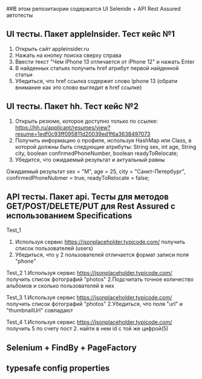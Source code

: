 
##В этом репозитаории содержатся UI Selenide + API Rest Assured автотесты

## UI тесты. Пакет appleInsider. Тест кейс №1

1. Открыть сайт appleinsider.ru
2. Нажать на кнопку поиска сверху справа
3. Ввести текст "Чем iPhone 13 отличается от iPhone 12" и нажать Enter
4. В найденных статьях получить href атрибут первой найденной статьи
5. Убедиться, что href ссылка содержит слово Iphone 13 (обрати внимание как это слово выглядит в href ссылке)

## UI тесты. Пакет hh. Тест кейс №2 
1) Открыть резюме, которое доступно только по ссылке: https://hh.ru/applicant/resumes/view?resume=1edf0c93ff095811d20039ed1f6a3638497073
2) Получить информацию о профиле, используя HashMap или Class, в которой должны быть следующие атрибуты:
String sex, int age, String city, boolean confirmedPhoneNumber, boolean readyToRelocate;
3) Убедится, что ожидаемый результат и актуальный равны

Ожидаемый результат sex = "М", age = 25, city = "Санкт-Петербург", confirmedPhoneNubmer = true, readyToRelocate = false; 

## API тесты. Пакет api. Тесты для методов GET/POST/DELETE/PUT для Rest Assured с использованием Specifications
Test_1
1. Используя сервис https://jsonplaceholder.typicode.com/ получить список пользователей (users)
2. Убедиться, что у 2 пользователей отличается формат записи поля "phone"

Test_2
1.Используя сервис https://jsonplaceholder.typicode.com/ получить список фотографий "photos"
2.Подсчитать точное количество альбомов и сколько пользователей в них

Test_3
1.Используя сервис https://jsonplaceholder.typicode.com/ получить список фотографий "photos"
2.Убедиться, что поля "url" и "thumbnailUrl" совпадают

Test_4
1.Используя сервис https://jsonplaceholder.typicode.com/ получить 5 по счету пост
2. найти в нем id с той же цифрой(5)

## Selenium + FindBy + PageFactory

## typesafe config properties 